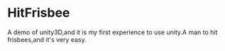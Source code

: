 # HitFrisbee
A demo of unity3D,and it is my first experience to use unity.A man to hit frisbees,and it's very easy.
